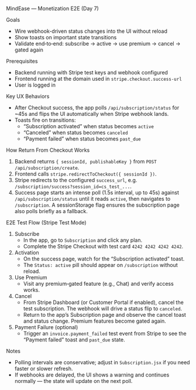 MindEase — Monetization E2E (Day 7)

Goals

- Wire webhook-driven status changes into the UI without reload
- Show toasts on important state transitions
- Validate end‑to‑end: subscribe → active → use premium → cancel → gated again

Prerequisites

- Backend running with Stripe test keys and webhook configured
- Frontend running at the domain used in `stripe.checkout.success-url`
- User is logged in

Key UX Behaviors

- After Checkout success, the app polls `/api/subscription/status` for ~45s
  and flips the UI automatically when Stripe webhook lands.
- Toasts fire on transitions:
  - “Subscription activated” when status becomes `active`
  - “Canceled” when status becomes `canceled`
  - “Payment failed” when status becomes `past_due`

How Return From Checkout Works

1. Backend returns `{ sessionId, publishableKey }` from `POST /api/subscription/create`.
2. Frontend calls `stripe.redirectToCheckout({ sessionId })`.
3. Stripe redirects to the configured `success_url`, e.g.
   `/subscription/success?session_id=cs_test_...`.
4. Success page starts an intense poll (1.5s interval, up to 45s) against
   `/api/subscription/status` until it reads `active`, then navigates to
   `/subscription`. A sessionStorage flag ensures the subscription page also
   polls briefly as a fallback.

E2E Test Flow (Stripe Test Mode)

1. Subscribe
   - In the app, go to `Subscription` and click any plan.
   - Complete the Stripe Checkout with test card `4242 4242 4242 4242`.
2. Activation
   - On the success page, watch for the “Subscription activated” toast.
   - The `Status: active` pill should appear on `/subscription` without reload.
3. Use Premium
   - Visit any premium‑gated feature (e.g., Chat) and verify access works.
4. Cancel
   - From Stripe Dashboard (or Customer Portal if enabled), cancel the test
     subscription. The webhook will drive a status flip to `canceled`.
   - Return to the app’s Subscription page and observe the cancel toast and
     status change. Premium features become gated again.
5. Payment Failure (optional)
   - Trigger an `invoice.payment_failed` test event from Stripe to see the
     “Payment failed” toast and `past_due` state.

Notes

- Polling intervals are conservative; adjust in `Subscription.jsx` if you need
  faster or slower refresh.
- If webhooks are delayed, the UI shows a warning and continues normally — the
  state will update on the next poll.
